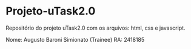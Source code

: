 # Projeto-uTask2.0
Repositório do projeto uTask2.0 com os arquivos: html, css e javascript.

Nome: Augusto Baroni Simionato (Trainee)
RA: 2418185
